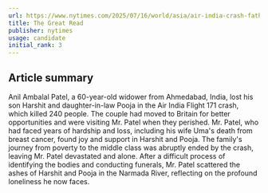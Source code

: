 ```yaml
---
url: https://www.nytimes.com/2025/07/16/world/asia/air-india-crash-father-grief.html
title: The Great Read
publisher: nytimes
usage: candidate
initial_rank: 3
---
```

## Article summary
Anil Ambalal Patel, a 60-year-old widower from Ahmedabad, India, lost his son Harshit and daughter-in-law Pooja in the Air India Flight 171 crash, which killed 240 people. The couple had moved to Britain for better opportunities and were visiting Mr. Patel when they perished. Mr. Patel, who had faced years of hardship and loss, including his wife Uma's death from breast cancer, found joy and support in Harshit and Pooja. The family's journey from poverty to the middle class was abruptly ended by the crash, leaving Mr. Patel devastated and alone. After a difficult process of identifying the bodies and conducting funerals, Mr. Patel scattered the ashes of Harshit and Pooja in the Narmada River, reflecting on the profound loneliness he now faces.
